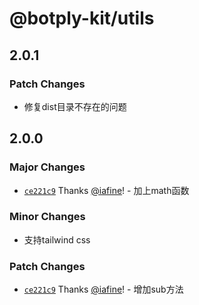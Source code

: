 # @botply-kit/utils

## 2.0.1

### Patch Changes

- 修复dist目录不存在的问题

## 2.0.0

### Major Changes

- [`ce221c9`](https://github.com/botply/botply-kit/commit/ce221c9968090df5995d9611d1d782c9cb10f9bf)
  Thanks [@iafine](https://github.com/iafine)! - 加上math函数

### Minor Changes

- 支持tailwind css

### Patch Changes

- [`ce221c9`](https://github.com/botply/botply-kit/commit/ce221c9968090df5995d9611d1d782c9cb10f9bf)
  Thanks [@iafine](https://github.com/iafine)! - 增加sub方法
